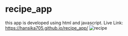# recipe_app
this app is developed using html and javascript.
Live Link: https://hansika705.github.io/recipe_app/
![recipe](https://github.com/user-attachments/assets/33c5c169-9f6d-4121-a053-86bacb032374)
